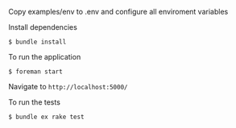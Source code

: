 Copy examples/env to .env and configure all enviroment variables

Install dependencies

```
$ bundle install
```

To run the application

```
$ foreman start
```

Navigate to `http://localhost:5000/`

To run the tests

```
$ bundle ex rake test
```
